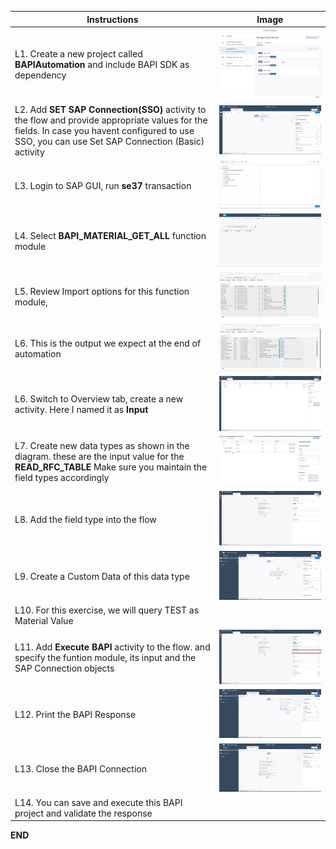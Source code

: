 Instructions | Image
------------ | -----
L1. Create a new project called **BAPIAutomation** and include BAPI SDK as dependency | ![Add BAPI SDK to the project dependency!](Images/AddBAPISDKAsDependency.png)
L2. Add **SET SAP Connection(SSO)** activity to the flow and provide appropriate values for the fields. In case you havent configured to use SSO, you can use Set SAP Connection (Basic) activity| ![Add Set SSO Connection!](Images/SetSSOConnectionSettings.png)
L3. Login to SAP GUI, run **se37** transaction | ![Launch SE37 transaction!](Images/SAPGUIRunTransaction.png)
L4. Select **BAPI_MATERIAL_GET_ALL** function module | ![Process RFC READ TABLE!](Images/AddRFCREADTable.png)
L5. Review Import options for this function module, | ![Review Import Options!](Images/ReviewImportOptionsRFCTable.png)
L6. This is the output we expect at the end of automation | ![Review SAP GUI output!](Images/ReviewSAPGUIOutput.png)
L6. Switch to Overview tab, create a new activity. Here I named it as **Input** | ![Create a New Data Type!](Images/CreateANewDatatype.png)
L7. Create new data types as shown in the diagram. these are the input value for the **READ_RFC_TABLE** Make sure you maintain the field types accordingly | ![Define the new data type!](Images/DataType4RFCTable.png)
L8. Add the field type into the flow | ![add input to the field!](Images/AddInputFieldType.png)
L9. Create a Custom Data of this data type | ![Create a Custom Data!](Images/CreateCustomData.png)
L10. For this exercise, we will query TEST as Material Value |
L11. Add **Execute BAPI** activity to the flow. and specify the funtion module, its input and the SAP Connection objects | ![Add Execute BAPI activity!](Images/AddExecuteBAPI.png)
L12. Print the BAPI Response | ![Log BAPI Response!](Images/LogBAPIResponse.png)
L13. Close the BAPI Connection | ![Close SAP Connection!](Images/CloseSAPConnection.png)
L14. You can save and execute this BAPI project and validate the response |

**END**
